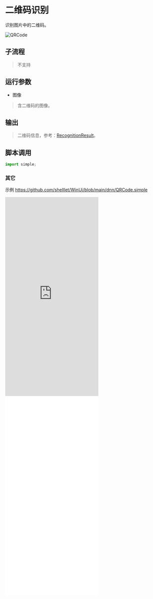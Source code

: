 # 二维码识别 
识别图片中的二维码。

![QRCode](./images/05.png ':size=90%')

## 子流程
> 不支持

## 运行参数

* 图像
> 含二维码的图像。

## 输出 

> 二维码信息，参考：[RecognitionResult](./types/RecognitionResult.md)。

## 脚本调用    

```python
import simple;


```

### 其它

示例 https://github.com/shelllet/WinUi/blob/main/dnn/QRCode.simple


<iframe type="text/html" height="640px" src="https://www.youtube.com/embed/wzw60xVxqE8" frameborder="0"></iframe>

<iframe src="//player.bilibili.com/player.html?bvid=BV1cc411Q7hw&page=1&autoplay=0" height='640px' scrolling="no" frameborder="no" framespacing="0" allowfullscreen="true"></iframe>